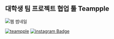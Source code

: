 ## 대학생 팀 프로젝트 협업 툴 Teampple
![웹 썸네일](https://user-images.githubusercontent.com/62806067/217756466-13bca149-633a-42ba-9ea9-0e7c912fb33f.jpg)


[![teampple](https://img.shields.io/badge/teampple.com-487AFE?style=flat&logoColor=white)](https://teampple.com/)
[![instagram Badge](https://img.shields.io/badge/instagram-A100FF?style=flat&logo=instagram&logoColor=white)](https://www.instagram.com/teampple/)
